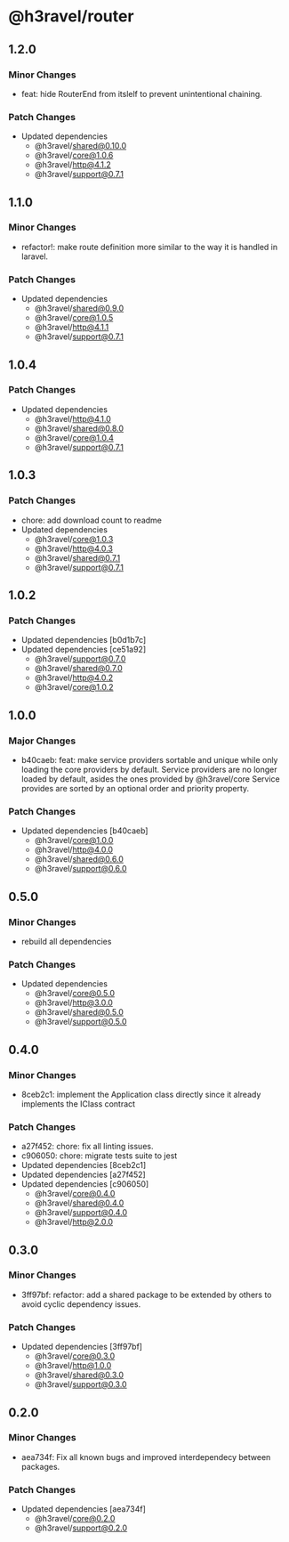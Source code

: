 # @h3ravel/router

## 1.2.0

### Minor Changes

- feat: hide RouterEnd from itslelf to prevent unintentional chaining.

### Patch Changes

- Updated dependencies
  - @h3ravel/shared@0.10.0
  - @h3ravel/core@1.0.6
  - @h3ravel/http@4.1.2
  - @h3ravel/support@0.7.1

## 1.1.0

### Minor Changes

- refactor!: make route definition more similar to the way it is handled in laravel.

### Patch Changes

- Updated dependencies
  - @h3ravel/shared@0.9.0
  - @h3ravel/core@1.0.5
  - @h3ravel/http@4.1.1
  - @h3ravel/support@0.7.1

## 1.0.4

### Patch Changes

- Updated dependencies
  - @h3ravel/http@4.1.0
  - @h3ravel/shared@0.8.0
  - @h3ravel/core@1.0.4
  - @h3ravel/support@0.7.1

## 1.0.3

### Patch Changes

- chore: add download count to readme
- Updated dependencies
  - @h3ravel/core@1.0.3
  - @h3ravel/http@4.0.3
  - @h3ravel/shared@0.7.1
  - @h3ravel/support@0.7.1

## 1.0.2

### Patch Changes

- Updated dependencies [b0d1b7c]
- Updated dependencies [ce51a92]
  - @h3ravel/support@0.7.0
  - @h3ravel/shared@0.7.0
  - @h3ravel/http@4.0.2
  - @h3ravel/core@1.0.2

## 1.0.0

### Major Changes

- b40caeb: feat: make service providers sortable and unique while only loading the core providers by default.
  Service providers are no longer loaded by default, asides the ones provided by @h3ravel/core
  Service provides are sorted by an optional order and priority property.

### Patch Changes

- Updated dependencies [b40caeb]
  - @h3ravel/core@1.0.0
  - @h3ravel/http@4.0.0
  - @h3ravel/shared@0.6.0
  - @h3ravel/support@0.6.0

## 0.5.0

### Minor Changes

- rebuild all dependencies

### Patch Changes

- Updated dependencies
  - @h3ravel/core@0.5.0
  - @h3ravel/http@3.0.0
  - @h3ravel/shared@0.5.0
  - @h3ravel/support@0.5.0

## 0.4.0

### Minor Changes

- 8ceb2c1: implement the Application class directly since it already implements the IClass contract

### Patch Changes

- a27f452: chore: fix all linting issues.
- c906050: chore: migrate tests suite to jest
- Updated dependencies [8ceb2c1]
- Updated dependencies [a27f452]
- Updated dependencies [c906050]
  - @h3ravel/core@0.4.0
  - @h3ravel/shared@0.4.0
  - @h3ravel/support@0.4.0
  - @h3ravel/http@2.0.0

## 0.3.0

### Minor Changes

- 3ff97bf: refactor: add a shared package to be extended by others to avoid cyclic dependency issues.

### Patch Changes

- Updated dependencies [3ff97bf]
  - @h3ravel/core@0.3.0
  - @h3ravel/http@1.0.0
  - @h3ravel/shared@0.3.0
  - @h3ravel/support@0.3.0

## 0.2.0

### Minor Changes

- aea734f: Fix all known bugs and improved interdependecy between packages.

### Patch Changes

- Updated dependencies [aea734f]
  - @h3ravel/core@0.2.0
  - @h3ravel/support@0.2.0
